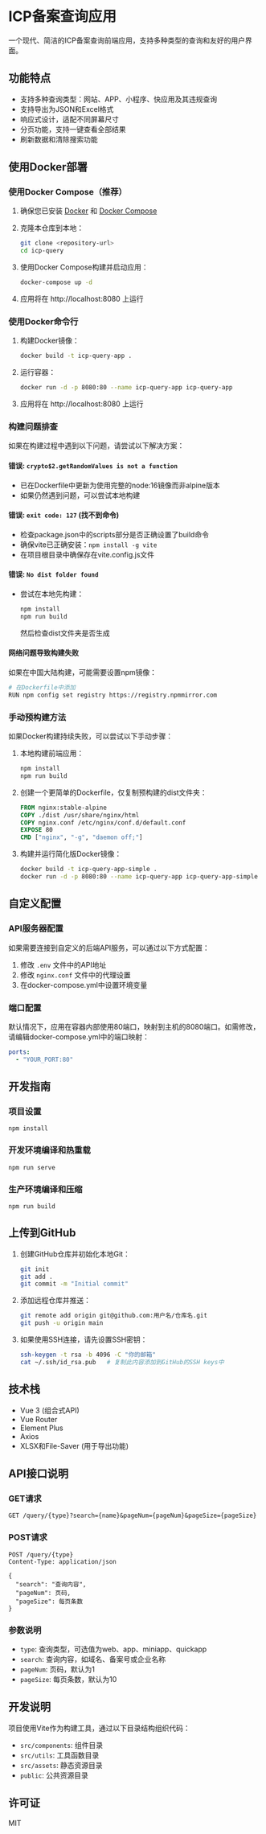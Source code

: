 # ICP备案查询应用

一个现代、简洁的ICP备案查询前端应用，支持多种类型的查询和友好的用户界面。

## 功能特点

- 支持多种查询类型：网站、APP、小程序、快应用及其违规查询
- 支持导出为JSON和Excel格式
- 响应式设计，适配不同屏幕尺寸
- 分页功能，支持一键查看全部结果
- 刷新数据和清除搜索功能

## 使用Docker部署

### 使用Docker Compose（推荐）

1. 确保您已安装 [Docker](https://www.docker.com/get-started) 和 [Docker Compose](https://docs.docker.com/compose/install/)

2. 克隆本仓库到本地：
   ```bash
   git clone <repository-url>
   cd icp-query
   ```

3. 使用Docker Compose构建并启动应用：
   ```bash
   docker-compose up -d
   ```

4. 应用将在 http://localhost:8080 上运行

### 使用Docker命令行

1. 构建Docker镜像：
   ```bash
   docker build -t icp-query-app .
   ```

2. 运行容器：
   ```bash
   docker run -d -p 8080:80 --name icp-query-app icp-query-app
   ```

3. 应用将在 http://localhost:8080 上运行

### 构建问题排查

如果在构建过程中遇到以下问题，请尝试以下解决方案：

#### 错误: `crypto$2.getRandomValues is not a function`
- 已在Dockerfile中更新为使用完整的node:16镜像而非alpine版本
- 如果仍然遇到问题，可以尝试本地构建

#### 错误: `exit code: 127` (找不到命令)
- 检查package.json中的scripts部分是否正确设置了build命令
- 确保vite已正确安装：`npm install -g vite`
- 在项目根目录中确保存在vite.config.js文件

#### 错误: `No dist folder found`
- 尝试在本地先构建：
  ```bash
  npm install
  npm run build
  ```
  然后检查dist文件夹是否生成

#### 网络问题导致构建失败
如果在中国大陆构建，可能需要设置npm镜像：
```bash
# 在Dockerfile中添加
RUN npm config set registry https://registry.npmmirror.com
```

### 手动预构建方法

如果Docker构建持续失败，可以尝试以下手动步骤：

1. 本地构建前端应用：
   ```bash
   npm install
   npm run build
   ```

2. 创建一个更简单的Dockerfile，仅复制预构建的dist文件夹：
   ```dockerfile
   FROM nginx:stable-alpine
   COPY ./dist /usr/share/nginx/html
   COPY nginx.conf /etc/nginx/conf.d/default.conf
   EXPOSE 80
   CMD ["nginx", "-g", "daemon off;"]
   ```

3. 构建并运行简化版Docker镜像：
   ```bash
   docker build -t icp-query-app-simple .
   docker run -d -p 8080:80 --name icp-query-app icp-query-app-simple
   ```

## 自定义配置

### API服务器配置

如果需要连接到自定义的后端API服务，可以通过以下方式配置：

1. 修改 `.env` 文件中的API地址
2. 修改 `nginx.conf` 文件中的代理设置
3. 在docker-compose.yml中设置环境变量

### 端口配置

默认情况下，应用在容器内部使用80端口，映射到主机的8080端口。如需修改，请编辑docker-compose.yml中的端口映射：

```yaml
ports:
  - "YOUR_PORT:80"
```

## 开发指南

### 项目设置
```
npm install
```

### 开发环境编译和热重载
```
npm run serve
```

### 生产环境编译和压缩
```
npm run build
```

## 上传到GitHub

1. 创建GitHub仓库并初始化本地Git：
   ```bash
   git init
   git add .
   git commit -m "Initial commit"
   ```

2. 添加远程仓库并推送：
   ```bash
   git remote add origin git@github.com:用户名/仓库名.git
   git push -u origin main
   ```

3. 如果使用SSH连接，请先设置SSH密钥：
   ```bash
   ssh-keygen -t rsa -b 4096 -C "你的邮箱"
   cat ~/.ssh/id_rsa.pub   # 复制此内容添加到GitHub的SSH keys中
   ```

## 技术栈

- Vue 3 (组合式API)
- Vue Router
- Element Plus
- Axios
- XLSX和File-Saver (用于导出功能)

## API接口说明

### GET请求

```
GET /query/{type}?search={name}&pageNum={pageNum}&pageSize={pageSize}
```

### POST请求

```
POST /query/{type}
Content-Type: application/json

{
  "search": "查询内容",
  "pageNum": 页码,
  "pageSize": 每页条数
}
```

### 参数说明

- `type`: 查询类型，可选值为web、app、miniapp、quickapp
- `search`: 查询内容，如域名、备案号或企业名称
- `pageNum`: 页码，默认为1
- `pageSize`: 每页条数，默认为10

## 开发说明

项目使用Vite作为构建工具，通过以下目录结构组织代码：

- `src/components`: 组件目录
- `src/utils`: 工具函数目录
- `src/assets`: 静态资源目录
- `public`: 公共资源目录

## 许可证

MIT 